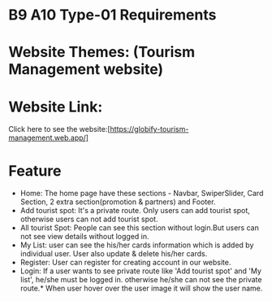 # B9 A10 Type-01 Requirements
# Website Themes: (Tourism Management website)


# Website Link: 
Click here to see the website:[https://globify-tourism-management.web.app/]
# Feature
* Home: The home page have these sections - Navbar, SwiperSlider, Card Section, 2 extra section(promotion & partners) and  Footer.
* Add tourist spot: It's a private route. Only users can add tourist spot, otherwise users can not add tourist spot.
* All tourist Spot: People can see this section without login.But users can not see view details without logged in.
* My List: user can see the his/her cards information which is added by individual user. User also update & delete his/her cards.
* Register: User can register for creating account in our website.
* Login: If a user wants to see private route like 'Add tourist spot' and 'My list', he/she must be logged in. otherwise he/she can not see the private route.* When user hover over the user image it will show the user name.